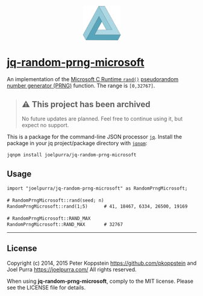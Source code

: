 <p align="center">
  <a href="https://github.com/joelpurra/jqnpm"><img src="https://raw.githubusercontent.com/joelpurra/jqnpm/master/resources/logotype/penrose-triangle.svg?sanitize=true" alt="jqnpm logotype, a Penrose triangle" width="100" border="0" /></a>
</p>

# [jq-random-prng-microsoft](https://github.com/joelpurra/jq-random-prng-microsoft)

An implementation of the [Microsoft C Runtime `rand()`](https://rosettacode.org/wiki/Linear_congruential_generator) [pseudorandom number generator (PRNG)](https://en.wikipedia.org/wiki/Pseudorandom_number_generator) function. The range is `[0,32767]`.



> ## ⚠️ This project has been archived
>
> No future updates are planned. Feel free to continue using it, but expect no support.



This is a package for the command-line JSON processor [`jq`](https://stedolan.github.io/jq/). Install the package in your jq project/package directory with [`jqnpm`](https://github.com/joelpurra/jqnpm):

```bash
jqnpm install joelpurra/jq-random-prng-microsoft
```



## Usage


```jq
import "joelpurra/jq-random-prng-microsoft" as RandomPrngMicrosoft;

# RandomPrngMicrosoft::rand(seed; n)
RandomPrngMicrosoft::rand(1;5)		# 41, 18467, 6334, 26500, 19169

# RandomPrngMicrosoft::RAND_MAX
RandomPrngMicrosoft::RAND_MAX		# 32767
```



---

## License
Copyright (c) 2014, 2015 Peter Koppstein <https://github.com/pkoppstein> and Joel Purra <https://joelpurra.com/>
All rights reserved.

When using **jq-random-prng-microsoft**, comply to the MIT license. Please see the LICENSE file for details.
